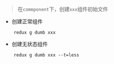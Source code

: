 > 在`commponent`下，创建`xxx`组件初始文件

- 创建正常组件 
```
    redux g dumb xxx
```

- 创建无状态组件 
```
    redux g dumb xxx --t=less
```

